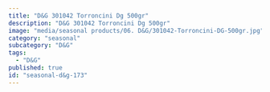 ```yaml
---
title: "D&G 301042 Torroncini Dg 500gr"
description: "D&G 301042 Torroncini Dg 500gr"
image: "media/seasonal products/06. D&G/301042-Torroncini-DG-500gr.jpg"
category: "seasonal"
subcategory: "D&G"
tags:
  - "D&G"
published: true
id: "seasonal-d&g-173"
---
```

